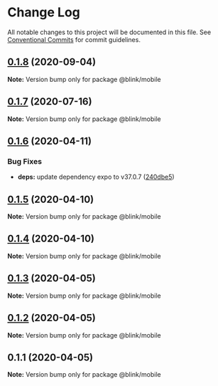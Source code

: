 # Change Log

All notable changes to this project will be documented in this file.
See [Conventional Commits](https://conventionalcommits.org) for commit guidelines.

## [0.1.8](https://github.com/ascension/blink/compare/@blink/mobile@0.1.7...@blink/mobile@0.1.8) (2020-09-04)

**Note:** Version bump only for package @blink/mobile





## [0.1.7](https://github.com/ascension/blink/compare/@blink/mobile@0.1.6...@blink/mobile@0.1.7) (2020-07-16)

**Note:** Version bump only for package @blink/mobile





## [0.1.6](https://github.com/ascension/blink/compare/@blink/mobile@0.1.5...@blink/mobile@0.1.6) (2020-04-11)


### Bug Fixes

* **deps:** update dependency expo to v37.0.7 ([240dbe5](https://github.com/ascension/blink/commit/240dbe5f6da9b8a6b9609a8e20e9dfecd80bf682))





## [0.1.5](https://github.com/ascension/blink/compare/@blink/mobile@0.1.4...@blink/mobile@0.1.5) (2020-04-10)

**Note:** Version bump only for package @blink/mobile





## [0.1.4](https://github.com/ascension/blink/compare/@blink/mobile@0.1.3...@blink/mobile@0.1.4) (2020-04-10)

**Note:** Version bump only for package @blink/mobile

## [0.1.3](https://github.com/ascension/blink/compare/@blink/mobile@0.1.2...@blink/mobile@0.1.3) (2020-04-05)

**Note:** Version bump only for package @blink/mobile

## [0.1.2](https://github.com/ascension/blink/compare/@blink/mobile@0.1.1...@blink/mobile@0.1.2) (2020-04-05)

**Note:** Version bump only for package @blink/mobile

## 0.1.1 (2020-04-05)

**Note:** Version bump only for package @blink/mobile

